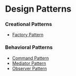 # Design Patterns

### Creational Patterns

* [Factory Pattern](/src/creational/factory)

### Behavioral Patterns

* [Command Pattern](/src/behavioral/command)
* [Mediator Pattern](/src/behavioral/mediator)
* [Observer Pattern](/src/behavioral/observer)